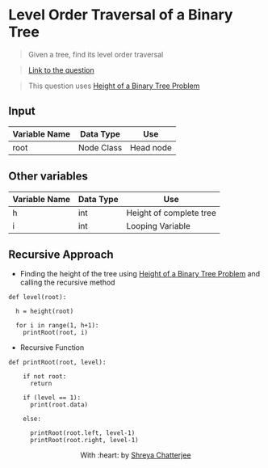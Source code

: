 # Level Order Traversal of a Binary Tree

> Given a tree, find its level order traversal

> [Link to the question](https://practice.geeksforgeeks.org/problems/level-order-traversal/1)

> This question uses [Height of a Binary Tree Problem](https://github.com/Shreya549/last-minute-dsa/blob/main/Trees/Height_of_Tree.md)


## Input
| Variable Name | Data Type | Use | 
|---- | ----- | ----- |
| root | Node Class | Head node |

## Other variables
| Variable Name | Data Type | Use | 
|---- | ----- | ----- |
| h | int | Height of complete tree |
| i | int | Looping Variable |


## Recursive Approach

- Finding the height of the tree using [Height of a Binary Tree Problem](https://github.com/Shreya549/last-minute-dsa/blob/main/Trees/Height_of_Tree.md) and calling the recursive method

```
def level(root):
  
  h = height(root)
  
  for i in range(1, h+1):
    printRoot(root, i)
```

- Recursive Function

```
def printRoot(root, level):
    
    if not root:
      return
      
    if (level == 1):
      print(root.data)
      
    else:
      
      printRoot(root.left, level-1)
      printRoot(root.right, level-1)
```


<p align="center">
	With :heart: by <a href="https://github.com/Shreya549" target="_blank">Shreya Chatterjee</a>
</p>
